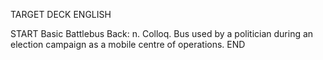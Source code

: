 TARGET DECK
ENGLISH

START
Basic
Battlebus
Back: n. Colloq. Bus used by a politician during an election campaign as a mobile centre of operations.
END
